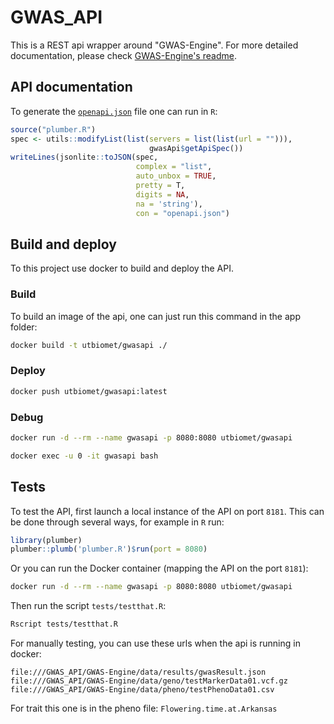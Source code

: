 # GWAS_API

This is a REST api wrapper around "GWAS-Engine". For more detailed documentation, please check [GWAS-Engine's readme](https://github.com/ut-biomet/GWAS-Engine).



## API documentation

To generate the [`openapi.json`](./openapi.json) file one can run in `R`:

```R
source("plumber.R")
spec <- utils::modifyList(list(servers = list(list(url = ""))),
                               gwasApi$getApiSpec())
writeLines(jsonlite::toJSON(spec,
                            complex = "list",
                            auto_unbox = TRUE,
                            pretty = T,
                            digits = NA,
                            na = 'string'),
                            con = "openapi.json")
```

## Build and deploy

To this project use docker to build and deploy the API.

### Build

To build an image of the api, one can just run this command in the app folder:

```sh
docker build -t utbiomet/gwasapi ./
```

### Deploy

```sh
docker push utbiomet/gwasapi:latest
```

### Debug

```sh
docker run -d --rm --name gwasapi -p 8080:8080 utbiomet/gwasapi
```

```sh
docker exec -u 0 -it gwasapi bash
```

## Tests

To test the API, first launch a local instance of the API on port `8181`. This can be done through several ways, for example in `R` run:

```R
library(plumber)
plumber::plumb('plumber.R')$run(port = 8080)
```

Or you can run the Docker container (mapping the API on the port `8181`):

```sh
docker run -d --rm --name gwasapi -p 8080:8080 utbiomet/gwasapi
```

Then run the script `tests/testthat.R`: 
```sh
Rscript tests/testthat.R
```

For manually testing, you can use these urls when the api is running in docker:

```
file:///GWAS_API/GWAS-Engine/data/results/gwasResult.json
file:///GWAS_API/GWAS-Engine/data/geno/testMarkerData01.vcf.gz
file:///GWAS_API/GWAS-Engine/data/pheno/testPhenoData01.csv
```

For trait this one is in the pheno file: `Flowering.time.at.Arkansas`
